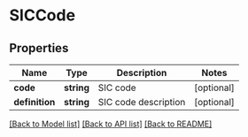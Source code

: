 # SICCode

## Properties
Name | Type | Description | Notes
------------ | ------------- | ------------- | -------------
**code** | **string** | SIC code | [optional] 
**definition** | **string** | SIC code description | [optional] 

[[Back to Model list]](../README.md#documentation-for-models) [[Back to API list]](../README.md#documentation-for-api-endpoints) [[Back to README]](../README.md)


